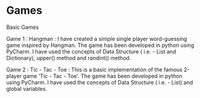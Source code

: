 # Games
Basic Games 

Game 1 : Hangman :
    I have created a simple single player word-guessing game inspired by Hangman.
    The game has been developed in python using PyCharm.
    I have used the concepts of Data Structure ( i.e. - List and Dictionary), upper() method and randint() method.
    
Game 2 : Tic - Tac - Toe :
    This is a basic implementation of the famous 2-player game 'Tic - Tac - Toe'.
    The game has been developed in python using PyCharm.
    I have used the concepts of Data Structure ( i.e. - List) and global variables.
